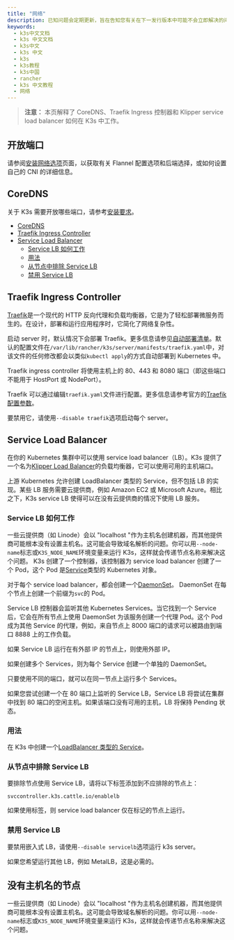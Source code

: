 ```yaml
---
title: "网络"
description: 已知问题会定期更新，旨在告知您有关在下一发行版本中可能不会立即解决的问题。
keywords:
  - k3s中文文档
  - k3s 中文文档
  - k3s中文
  - k3s 中文
  - k3s
  - k3s教程
  - k3s中国
  - rancher
  - k3s 中文教程
  - 网络
---
```


> **注意：** 本页解释了 CoreDNS、Traefik Ingress 控制器和 Klipper service load balancer 如何在 K3s 中工作。

## 开放端口

请参阅[安装网络选项](/docs/k3s/installation/network-options/_index)页面，以获取有关 Flannel 配置选项和后端选择，或如何设置自己的 CNI 的详细信息。

## CoreDNS

关于 K3s 需要开放哪些端口，请参考[安装要求](/docs/k3s/installation/installation-requirements/_index#网络)。

- [CoreDNS](#coredns)
- [Traefik Ingress Controller](#traefik-ingress-controller)
- [Service Load Balancer](#service-load-balancer)
  - [Service LB 如何工作](#service-lb-如何工作)
  - [用法](#用法)
  - [从节点中排除 Service LB](#从节点中排除-service-lb)
  - [禁用 Service LB](#禁用-service-lb)

## Traefik Ingress Controller

[Traefik](https://traefik.io/)是一个现代的 HTTP 反向代理和负载均衡器，它是为了轻松部署微服务而生的。在设计，部署和运行应用程序时，它简化了网络复杂性。

启动 server 时，默认情况下会部署 Traefik。更多信息请参见[自动部署清单](/docs/k3s/advanced/_index#自动部署清单)。默认的配置文件在`/var/lib/rancher/k3s/server/manifests/traefik.yaml`中，对该文件的任何修改都会以类似`kubectl apply`的方式自动部署到 Kubernetes 中。

Traefik ingress controller 将使用主机上的 80、443 和 8080 端口（即这些端口不能用于 HostPort 或 NodePort）。

Traefik 可以通过编辑`traefik.yaml`文件进行配置。更多信息请参考官方的[Traefik 配置参数](https://github.com/helm/charts/tree/master/stable/traefik#configuration)。

要禁用它，请使用`--disable traefik`选项启动每个 server。

## Service Load Balancer

在你的 Kubernetes 集群中可以使用 service load balancer（LB）。K3s 提供了一个名为[Klipper Load Balancer](https://github.com/rancher/klipper-lb)的负载均衡器，它可以使用可用的主机端口。

上游 Kubernetes 允许创建 LoadBalancer 类型的 Service，但不包括 LB 的实现。某些 LB 服务需要云提供商，例如 Amazon EC2 或 Microsoft Azure。相比之下，K3s service LB 使得可以在没有云提供商的情况下使用 LB 服务。

### Service LB 如何工作

一些云提供商（如 Linode）会以 "localhost "作为主机名创建机器，而其他提供商可能根本没有设置主机名。这可能会导致域名解析的问题。你可以用`--node-name`标志或`K3S_NODE_NAME`环境变量来运行 K3s，这样就会传递节点名称来解决这个问题。
K3s 创建了一个控制器，该控制器为 service load balancer 创建了一个 Pod，这个 Pod 是[Service](https://kubernetes.io/docs/concepts/services-networking/service/)类型的 Kubernetes 对象。

对于每个 service load balancer，都会创建一个[DaemonSet](https://kubernetes.io/docs/concepts/workloads/controllers/daemonset/)。 DaemonSet 在每个节点上创建一个前缀为`svc`的 Pod。

Service LB 控制器会监听其他 Kubernetes Services。当它找到一个 Service 后，它会在所有节点上使用 DaemonSet 为该服务创建一个代理 Pod。这个 Pod 成为其他 Service 的代理，例如，来自节点上 8000 端口的请求可以被路由到端口 8888 上的工作负载。

如果 Service LB 运行在有外部 IP 的节点上，则使用外部 IP。

如果创建多个 Services，则为每个 Service 创建一个单独的 DaemonSet。

只要使用不同的端口，就可以在同一节点上运行多个 Services。

如果您尝试创建一个在 80 端口上监听的 Service LB，Service LB 将尝试在集群中找到 80 端口的空闲主机。如果该端口没有可用的主机，LB 将保持 Pending 状态。

### 用法

在 K3s 中创建一个[LoadBalancer 类型的 Service](https://kubernetes.io/docs/concepts/services-networking/service/#loadbalancer)。

### 从节点中排除 Service LB

要排除节点使用 Service LB，请将以下标签添加到不应排除的节点上：

```
svccontroller.k3s.cattle.io/enablelb
```

如果使用标签，则 service load balancer 仅在标记的节点上运行。

### 禁用 Service LB

要禁用嵌入式 LB，请使用`--disable servicelb`选项运行 k3s server。

如果您希望运行其他 LB，例如 MetalLB，这是必需的。

## 没有主机名的节点

一些云提供商（如 Linode）会以 "localhost "作为主机名创建机器，而其他提供商可能根本没有设置主机名。这可能会导致域名解析的问题。你可以用`--node-name`标志或`K3S_NODE_NAME`环境变量来运行 K3s，这样就会传递节点名称来解决这个问题。
